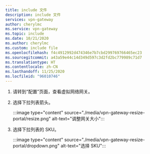 ```yaml
---
title: include 文件
description: include 文件
services: vpn-gateway
author: cherylmc
ms.service: vpn-gateway
ms.topic: include
ms.date: 10/21/2020
ms.author: cherylmc
ms.custom: include file
ms.openlocfilehash: f4c4912992d474346e7b7cbd299769766465ec23
ms.sourcegitcommit: a43a59e44c14d349d597c3d2fd2bc779989c71d7
ms.translationtype: HT
ms.contentlocale: zh-CN
ms.lasthandoff: 11/25/2020
ms.locfileid: "96010746"
---
```

1. 请转到“配置”页面，查看虚拟网络网关。
1. 选择下拉列表箭头。

   :::image type="content" source="./media/vpn-gateway-resize-portal/resize.png" alt-text="调整网关大小":::
1. 选择下拉列表的 SKU。

   :::image type="content" source="./media/vpn-gateway-resize-portal/dropdown.png" alt-text="选择 SKU":::
